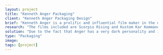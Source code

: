 ```yaml
---
layout: project
title: "Kenneth Anger Packaging"
client: "Kenneth Anger Packaging Design"
brief: "Kenneth Anger is a prolific and influential film maker in the underground avant-garde film scene. His films have been the subject of controversy throughout his life and have influenced directors such as Martin Scorcese and John Waters. The purpose of this project was to create packaging for a set of Anger films and design the package in a way that combines Anger's personality and taste into a single object."
research: "The films included are Scorpio Rising and Kustom Kar Kommandos. The biggest source of inspiration was watching these films numerous types and also reading several biographies on Kenneth Anger. After obtaining a tone and mood, it was easy to start creating concepts."
solution: "Due to the fact that Anger has a very dark personality and is fascinated with the occult and subliminal messages, I chose to use strong colors to evoke a sense of urgency and importance. Because most of Anger's work is open to interpretation, I decided to stay away from forcing any opinions upon the audience and allowing Anger's work to speak for itself."
type: "Packaging"
image:
tags: [project]
---
```


